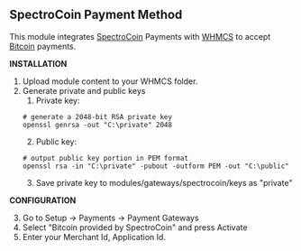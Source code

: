 SpectroCoin Payment Method
---------------

This module integrates [SpectroCoin](https://spectrocoin.com/) Payments with [WHMCS](http://www.whmcs.com/) to accept [Bitcoin](https://bitcoin.org) payments.

**INSTALLATION**

1. Upload module content to your WHMCS folder.
2. Generate private and public keys
    1. Private key:
    ```shell
    # generate a 2048-bit RSA private key
    openssl genrsa -out "C:\private" 2048
    ```
    2. Public key:
    ```shell
    # output public key portion in PEM format
    openssl rsa -in "C:\private" -pubout -outform PEM -out "C:\public"
    ```
    3. Save private key to modules/gateways/spectrocoin/keys as "private"

**CONFIGURATION**

3. Go to Setup -> Payments -> Payment Gateways
4. Select "Bitcoin provided by SpectroCoin" and press Activate
5. Enter your Merchant Id, Application Id.
